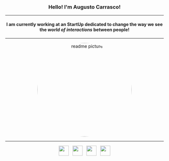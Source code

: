 

<h3 align="center"> Hello!  I'm Augusto Carrasco! </h3>
<hr>
<h4 align="center">I am currently working at an StartUp dedicated to change the way we see the <i>world of interactions</i> between people! </h4>
<hr>

<div align="center">
<img  style="border-radius:50%; width:300px; height:auto; margin:auto;" src="[https://media.licdn.com/dms/image/D4D03AQETK0VjKvc0rw/profile-displayphoto-shrink_800_800/0/1695029528124?e=1701302400&v=beta&t=1UC20o_M9BhwFUMqI1onlPe65UFl5mWNgQecTiuJiEA](https://avatars.githubusercontent.com/u/142824503?v=4)" alt="readme picture">
</div>
<hr>
<div align="center">

</div>

<div class="socialmedia">
 
  <p align="center">
  <a href="www.linkedin.com/in/augusto-santiago-carrasco-toro-057179281" target="_blank"><img style="width:2rem; height:2rem;"src="https://raw.githubusercontent.com/rahuldkjain/github-profile-readme-generator/master/src/images/icons/Social/linked-in-alt.svg"></a>
    &nbsp
  <a href="https://www.instagram.com/agusct/" target="_blank"><img style="width:2rem; height:2rem;"src="https://raw.githubusercontent.com/rahuldkjain/github-profile-readme-generator/888aff31e1d26dd2a6acf6afebbc34970aeb0118/src/images/icons/Social/instagram.svg"></a>
     &nbsp
  <a href="https://github.com/AugustoCarrasco" target="_blank"><img style="width:2rem; height:2rem;"src="https://raw.githubusercontent.com/rahuldkjain/github-profile-readme-generator/888aff31e1d26dd2a6acf6afebbc34970aeb0118/src/images/icons/Social/github.svg"></a>
     &nbsp
  <a href="https://www.facebook.com/augusto.carrascotoro" target="_blank"><img style="width:2rem; height:2rem;"src="https://raw.githubusercontent.com/rahuldkjain/github-profile-readme-generator/888aff31e1d26dd2a6acf6afebbc34970aeb0118/src/images/icons/Social/facebook.svg"></a>
  </p>
 
</div>


